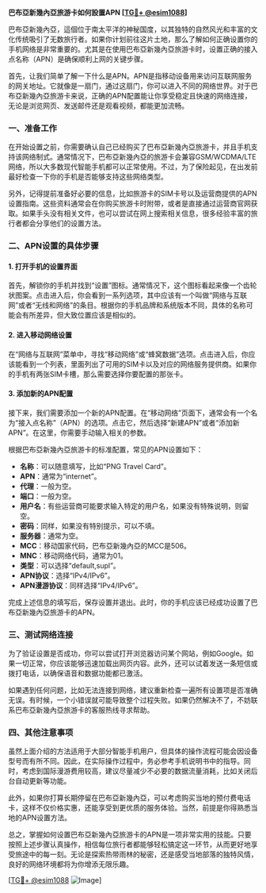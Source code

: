 **巴布亞新幾內亞旅游卡如何設置APN [[TG💪+ @esim1088](https://t.me/s/esim1088)]**

巴布亞新幾內亞，這個位于南太平洋的神秘国度，以其独特的自然风光和丰富的文化传统吸引了无数旅行者。如果你计划前往这片土地，那么了解如何正确设置你的手机网络是非常重要的。尤其是在使用巴布亞新幾內亞旅游卡时，设置正确的接入点名称（APN）是确保顺利上网的关键步骤。

首先，让我们简单了解一下什么是APN。APN是指移动设备用来访问互联网服务的网关地址。它就像是一扇门，通过这扇门，你可以进入不同的网络世界。对于巴布亞新幾內亞旅游卡来说，正确的APN配置能让你享受稳定且快速的网络连接，无论是浏览网页、发送邮件还是观看视频，都能更加流畅。

### 一、准备工作

在开始设置之前，你需要确认自己已经购买了巴布亞新幾內亞旅游卡，并且手机支持该网络制式。通常情况下，巴布亞新幾內亞的旅游卡会兼容GSM/WCDMA/LTE网络，所以大多数现代智能手机都可以正常使用。不过，为了保险起见，在出发前最好检查一下你的手机是否能够支持这些网络类型。

另外，记得提前准备好必要的信息，比如旅游卡的SIM卡号以及运营商提供的APN设置指南。这些资料通常会在你购买旅游卡时附带，或者是直接通过运营商官网获取。如果手头没有相关文件，也可以尝试在网上搜索相关信息，很多经验丰富的旅行者都会分享他们的设置方法。

### 二、APN设置的具体步骤

#### 1. 打开手机的设置界面

首先，解锁你的手机并找到“设置”图标。通常情况下，这个图标看起来像一个齿轮状图案。点击进入后，你会看到一系列选项，其中应该有一个叫做“网络与互联网”或者“无线和网络”的条目。根据你的手机品牌和系统版本不同，具体的名称可能会有所差异，但大致位置应该是相似的。

#### 2. 进入移动网络设置

在“网络与互联网”菜单中，寻找“移动网络”或“蜂窝数据”选项。点击进入后，你应该能看到一个列表，里面列出了可用的SIM卡以及对应的网络服务提供商。如果你的手机有两张SIM卡槽，那么需要选择你要配置的那张卡。

#### 3. 添加新的APN配置

接下来，我们需要添加一个新的APN配置。在“移动网络”页面下，通常会有一个名为“接入点名称”（APN）的选项。点击它，然后选择“新建APN”或者“添加新APN”。在这里，你需要手动输入相关的参数。

根据巴布亞新幾內亞旅游卡的标准配置，常见的APN设置如下：
- **名称**：可以随意填写，比如“PNG Travel Card”。
- **APN**：通常为“internet”。
- **代理**：一般为空。
- **端口**：一般为空。
- **用户名**：有些运营商可能要求输入特定的用户名，如果没有特殊说明，则留空。
- **密码**：同样，如果没有特别提示，可以不填。
- **服务器**：通常为空。
- **MCC**：移动国家代码，巴布亞新幾內亞的MCC是506。
- **MNC**：移动网络代码，通常为01。
- **类型**：可以选择“default,supl”。
- **APN协议**：选择“IPv4/IPv6”。
- **APN漫游协议**：同样选择“IPv4/IPv6”。

完成上述信息的填写后，保存设置并退出。此时，你的手机应该已经成功设置了巴布亞新幾內亞旅游卡的APN。

### 三、测试网络连接

为了验证设置是否成功，你可以尝试打开浏览器访问某个网站，例如Google。如果一切正常，你应该能够迅速加载出网页内容。此外，还可以试着发送一条短信或拨打电话，以确保语音和数据功能都已激活。

如果遇到任何问题，比如无法连接到网络，建议重新检查一遍所有设置项是否准确无误。有时候，一个小错误就可能导致整个过程失败。如果仍然解决不了，不妨联系巴布亞新幾內亞旅游卡的客服热线寻求帮助。

### 四、其他注意事项

虽然上面介绍的方法适用于大部分智能手机用户，但具体的操作流程可能会因设备型号而有所不同。因此，在实际操作过程中，务必参考手机说明书中的指导。同时，考虑到国际漫游费用较高，建议尽量减少不必要的数据流量消耗，比如关闭后台自动更新等功能。

此外，如果你打算长期停留在巴布亞新幾內亞，可以考虑购买当地的预付费电话卡，这样不仅价格实惠，还能享受到更优质的服务体验。当然，前提是你得熟悉当地的APN设置方法。

总之，掌握如何设置巴布亞新幾內亞旅游卡的APN是一项非常实用的技能。只要按照上述步骤认真操作，相信每位旅行者都能够轻松搞定这一环节，从而更好地享受旅途中的每一刻。无论是探索热带雨林的秘密，还是感受当地部落的独特风情，良好的网络环境都将为你增添无限乐趣。

[[TG💪+ @esim1088](https://t.me/s/esim1088) ![Image](https://i.postimg.cc/4NQfJmqS/Snipaste-2025-05-13-00-14-12.png)]